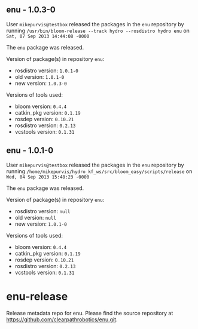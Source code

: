 ## enu - 1.0.3-0

User `mikepurvis@testbox` released the packages in the `enu` repository by running `/usr/bin/bloom-release --track hydro --rosdistro hydro enu` on `Sat, 07 Sep 2013 14:44:08 -0000`

The `enu` package was released.

Version of package(s) in repository `enu`:
- rosdistro version: `1.0.1-0`
- old version: `1.0.1-0`
- new version: `1.0.3-0`

Versions of tools used:
- bloom version: `0.4.4`
- catkin_pkg version: `0.1.19`
- rosdep version: `0.10.21`
- rosdistro version: `0.2.13`
- vcstools version: `0.1.31`


## enu - 1.0.1-0

User `mikepurvis@testbox` released the packages in the `enu` repository by running `/home/mikepurvis/hydro_kf_ws/src/bloom_easy/scripts/release` on `Wed, 04 Sep 2013 15:48:23 -0000`

The `enu` package was released.

Version of package(s) in repository `enu`:
- rosdistro version: `null`
- old version: `null`
- new version: `1.0.1-0`

Versions of tools used:
- bloom version: `0.4.4`
- catkin_pkg version: `0.1.19`
- rosdep version: `0.10.21`
- rosdistro version: `0.2.13`
- vcstools version: `0.1.31`


enu-release
===========

Release metadata repo for enu. Please find the source repository at https://github.com/clearpathrobotics/enu.git.
